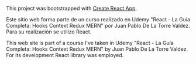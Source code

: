 This project was bootstrapped with [Create React App](https://github.com/facebook/create-react-app).

Este sitio web forma parte de un curso realizado en Udemy "React - La Guía Completa: Hooks Context Redux MERN" por Juan Pablo De La Torre Valdez. Para su realización se utilizo React.

This web site is part of a course I've taken in Udemy "React - La Guía Completa: Hooks Context Redux MERN" by Juan Pablo De La Torre Valdez. For its development React library was employed.